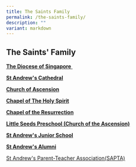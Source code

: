 ```yaml
---
title: The Saints Family
permalink: /the-saints-family/
description: ""
variant: markdown
---
```

## The Saints' Family




[**The Diocese of Singapore** ](https://www.anglican.org.sg/) 



[**St Andrew's Cathedral**](https://cathedral.org.sg/)



[**Church of Ascension**](http://www.ascension.org.sg/)



[**Chapel of The Holy Spirit**](http://www.chs.org.sg/)


[**Chapel of the Resurrection**](http://www.cor.org.sg/)

**[Little Seeds Preschool (Church of the Ascension)](https://littleseeds.edu.sg/lsp-coa/   )**






[**St Andrew's Junior School**](http://www.saintandrewsjunior.moe.edu.sg/)



[**St Andrew's Alumni**](https://www.saints.org.sg/)

[St Andrew's Parent-Teacher Association(SAPTA)](https://sapta.sg)